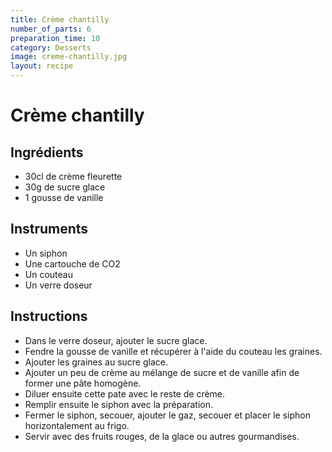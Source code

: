 ```yaml
---
title: Crème chantilly
number_of_parts: 6
preparation_time: 10
category: Desserts
image: creme-chantilly.jpg
layout: recipe
---
```

# Crème chantilly

## Ingrédients

- 30cl de crème fleurette
- 30g de sucre glace
- 1 gousse de vanille

## Instruments

- Un siphon
- Une cartouche de CO2
- Un couteau
- Un verre doseur

## Instructions

- Dans le verre doseur, ajouter le sucre glace.
- Fendre la gousse de vanille et récupérer à l'aide du couteau les graines.
- Ajouter les graines au sucre glace.
- Ajouter un peu de crème au mélange de sucre et de vanille afin de former une pâte homogène.
- Diluer ensuite cette pate avec le reste de crème.
- Remplir ensuite le siphon avec la préparation.
- Fermer le siphon, secouer, ajouter le gaz, secouer et placer le siphon horizontalement au frigo.
- Servir avec des fruits rouges, de la glace ou autres gourmandises.
